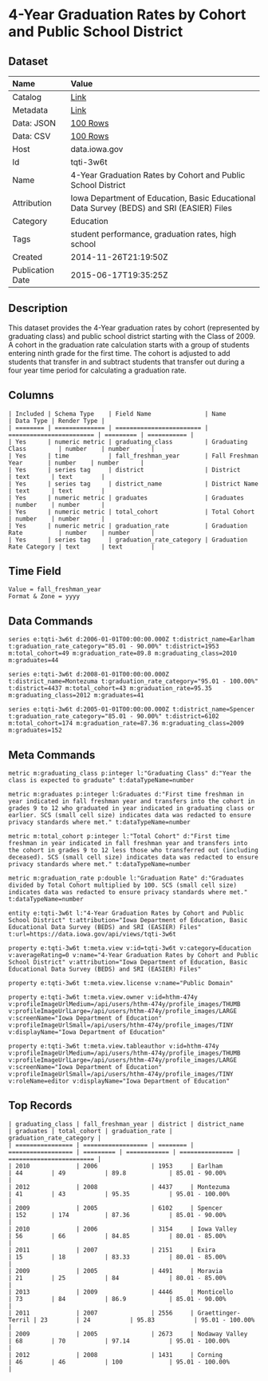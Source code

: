 # 4-Year Graduation Rates by Cohort and Public School District

## Dataset

| Name | Value |
| :--- | :---- |
| Catalog | [Link](https://catalog.data.gov/dataset/4-year-graduation-rates-by-cohort-and-public-school-district) |
| Metadata | [Link](https://data.iowa.gov/api/views/tqti-3w6t) |
| Data: JSON | [100 Rows](https://data.iowa.gov/api/views/tqti-3w6t/rows.json?max_rows=100) |
| Data: CSV | [100 Rows](https://data.iowa.gov/api/views/tqti-3w6t/rows.csv?max_rows=100) |
| Host | data.iowa.gov |
| Id | tqti-3w6t |
| Name | 4-Year Graduation Rates by Cohort and Public School District |
| Attribution | Iowa Department of Education, Basic Educational Data Survey (BEDS) and SRI (EASIER) Files |
| Category | Education |
| Tags | student performance, graduation rates, high school |
| Created | 2014-11-26T21:19:50Z |
| Publication Date | 2015-06-17T19:35:25Z |

## Description

This dataset provides the 4-Year graduation rates by cohort (represented by graduating class) and public school district starting with the Class of 2009.  A cohort in the graduation rate calculation starts with a group of students entering ninth grade for the first time. The cohort is adjusted to add students that transfer in and subtract students that transfer out during a four year time period for calculating a graduation rate.

## Columns

```ls
| Included | Schema Type    | Field Name               | Name                     | Data Type | Render Type |
| ======== | ============== | ======================== | ======================== | ========= | =========== |
| Yes      | numeric metric | graduating_class         | Graduating Class         | number    | number      |
| Yes      | time           | fall_freshman_year       | Fall Freshman Year       | number    | number      |
| Yes      | series tag     | district                 | District                 | text      | text        |
| Yes      | series tag     | district_name            | District Name            | text      | text        |
| Yes      | numeric metric | graduates                | Graduates                | number    | number      |
| Yes      | numeric metric | total_cohort             | Total Cohort             | number    | number      |
| Yes      | numeric metric | graduation_rate          | Graduation Rate          | number    | number      |
| Yes      | series tag     | graduation_rate_category | Graduation Rate Category | text      | text        |
```

## Time Field

```ls
Value = fall_freshman_year
Format & Zone = yyyy
```

## Data Commands

```ls
series e:tqti-3w6t d:2006-01-01T00:00:00.000Z t:district_name=Earlham t:graduation_rate_category="85.01 - 90.00%" t:district=1953 m:total_cohort=49 m:graduation_rate=89.8 m:graduating_class=2010 m:graduates=44

series e:tqti-3w6t d:2008-01-01T00:00:00.000Z t:district_name=Montezuma t:graduation_rate_category="95.01 - 100.00%" t:district=4437 m:total_cohort=43 m:graduation_rate=95.35 m:graduating_class=2012 m:graduates=41

series e:tqti-3w6t d:2005-01-01T00:00:00.000Z t:district_name=Spencer t:graduation_rate_category="85.01 - 90.00%" t:district=6102 m:total_cohort=174 m:graduation_rate=87.36 m:graduating_class=2009 m:graduates=152
```

## Meta Commands

```ls
metric m:graduating_class p:integer l:"Graduating Class" d:"Year the class is expected to graduate" t:dataTypeName=number

metric m:graduates p:integer l:Graduates d:"First time freshman in year indicated in fall freshman year and transfers into the cohort in grades 9 to 12 who graduated in year indicated in graduating class or earlier. SCS (small cell size) indicates data was redacted to ensure privacy standards where met." t:dataTypeName=number

metric m:total_cohort p:integer l:"Total Cohort" d:"First time freshman in year indicated in fall freshman year and transfers into the cohort in grades 9 to 12 less those who transferred out (including deceased). SCS (small cell size) indicates data was redacted to ensure privacy standards where met." t:dataTypeName=number

metric m:graduation_rate p:double l:"Graduation Rate" d:"Graduates divided by Total Cohort multiplied by 100. SCS (small cell size) indicates data was redacted to ensure privacy standards where met." t:dataTypeName=number

entity e:tqti-3w6t l:"4-Year Graduation Rates by Cohort and Public School District" t:attribution="Iowa Department of Education, Basic Educational Data Survey (BEDS) and SRI (EASIER) Files" t:url=https://data.iowa.gov/api/views/tqti-3w6t

property e:tqti-3w6t t:meta.view v:id=tqti-3w6t v:category=Education v:averageRating=0 v:name="4-Year Graduation Rates by Cohort and Public School District" v:attribution="Iowa Department of Education, Basic Educational Data Survey (BEDS) and SRI (EASIER) Files"

property e:tqti-3w6t t:meta.view.license v:name="Public Domain"

property e:tqti-3w6t t:meta.view.owner v:id=hthm-474y v:profileImageUrlMedium=/api/users/hthm-474y/profile_images/THUMB v:profileImageUrlLarge=/api/users/hthm-474y/profile_images/LARGE v:screenName="Iowa Department of Education" v:profileImageUrlSmall=/api/users/hthm-474y/profile_images/TINY v:displayName="Iowa Department of Education"

property e:tqti-3w6t t:meta.view.tableauthor v:id=hthm-474y v:profileImageUrlMedium=/api/users/hthm-474y/profile_images/THUMB v:profileImageUrlLarge=/api/users/hthm-474y/profile_images/LARGE v:screenName="Iowa Department of Education" v:profileImageUrlSmall=/api/users/hthm-474y/profile_images/TINY v:roleName=editor v:displayName="Iowa Department of Education"
```

## Top Records

```ls
| graduating_class | fall_freshman_year | district | district_name      | graduates | total_cohort | graduation_rate | graduation_rate_category | 
| ================ | ================== | ======== | ================== | ========= | ============ | =============== | ======================== | 
| 2010             | 2006               | 1953     | Earlham            | 44        | 49           | 89.8            | 85.01 - 90.00%           | 
| 2012             | 2008               | 4437     | Montezuma          | 41        | 43           | 95.35           | 95.01 - 100.00%          | 
| 2009             | 2005               | 6102     | Spencer            | 152       | 174          | 87.36           | 85.01 - 90.00%           | 
| 2010             | 2006               | 3154     | Iowa Valley        | 56        | 66           | 84.85           | 80.01 - 85.00%           | 
| 2011             | 2007               | 2151     | Exira              | 15        | 18           | 83.33           | 80.01 - 85.00%           | 
| 2009             | 2005               | 4491     | Moravia            | 21        | 25           | 84              | 80.01 - 85.00%           | 
| 2013             | 2009               | 4446     | Monticello         | 73        | 84           | 86.9            | 85.01 - 90.00%           | 
| 2011             | 2007               | 2556     | Graettinger-Terril | 23        | 24           | 95.83           | 95.01 - 100.00%          | 
| 2009             | 2005               | 2673     | Nodaway Valley     | 68        | 70           | 97.14           | 95.01 - 100.00%          | 
| 2012             | 2008               | 1431     | Corning            | 46        | 46           | 100             | 95.01 - 100.00%          | 
```
